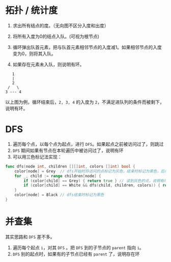 # 拓扑 / 统计度

1. 求出所有结点的度。（无向图不区分入度和出度）

2. 将所有入度为0的结点入队。(可视为根节点)

3. 循环弹出队首元素，把与队首元素相邻节点的入度减1。如果相邻节点的入度变为0，则将其入队。

4. 如果存在元素未入队，则说明有环。

```
   1
   |
   2
 /   \
3 --- 4
```

以上图为例，循环结束后，`2, 3, 4` 的入度为 `2`，不满足进队列的条件而被剩下，说明有环。





# DFS

1. 遍历每个点，以每个点为起点，进行 `DFS`。如果起点之前被访问过了，则跳过
2. `DFS` 期间如果有节点在本轮遍历中被访问过了，说明有环
3. 可以用三色标记法实现：

```go
func dfs(node int, children [][]int, colors []int) bool {
    color[node] = Grey  // dfs开始时将访问的点标记为灰色，结束时标记为黑色，后续如果再次读到灰色的点说明有环
    for _, child := range children[node] {
        if (color[child] == Grey) { return true } // 读到灰色的点，说明有环
        if (color[child] == White && dfs(child, children, colors)) { return true }
    }
    color[node] = Black // dfs结束时标记为黑色
}
```







# 并查集

其实思路和 `DFS` 差不多。

1. 遍历每个起点 `i`，对其 `DFS` 。把 `DFS` 到的子节点的 `parent` 指向 `i`。
2. `DFS` 别的起点时，如果有的子节点已经有 `parent` 了，说明存在环



